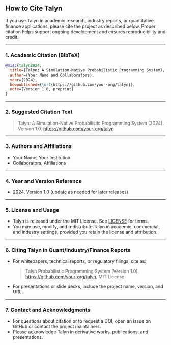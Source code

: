 ## How to Cite Talyn

If you use Talyn in academic research, industry reports, or quantitative finance applications, please cite the project as described below. Proper citation helps support ongoing development and ensures reproducibility and credit.

---

### 1. Academic Citation (BibTeX)

```bibtex
@misc{talyn2024,
  title={Talyn: A Simulation-Native Probabilistic Programming System},
  author={Your Name and Collaborators},
  year={2024},
  howpublished={\url{https://github.com/your-org/talyn}},
  note={Version 1.0, preprint}
}
```

---

### 2. Suggested Citation Text

> Talyn: A Simulation-Native Probabilistic Programming System (2024). Version 1.0. https://github.com/your-org/talyn

---

### 3. Authors and Affiliations
- Your Name, Your Institution
- Collaborators, Affiliations

---

### 4. Year and Version Reference
- 2024, Version 1.0 (update as needed for later releases)

---

### 5. License and Usage
- Talyn is released under the MIT License. See [LICENSE](../LICENSE) for terms.
- You may use, modify, and redistribute Talyn in academic, commercial, and industry settings, provided you retain the license and attribution.

---

### 6. Citing Talyn in Quant/Industry/Finance Reports
- For whitepapers, technical reports, or regulatory filings, cite as:
  > Talyn Probabilistic Programming System (Version 1.0), https://github.com/your-org/talyn, MIT License.
- For presentations or slide decks, include the project name, version, and URL.

---

### 7. Contact and Acknowledgments
- For questions about citation or to request a DOI, open an issue on GitHub or contact the project maintainers.
- Please acknowledge Talyn in derivative works, publications, and presentations.
